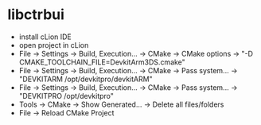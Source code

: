 libctrbui
=========

- install cLion IDE
- open project in cLion
- File -> Settings -> Build, Execution... -> CMake -> CMake options  -> "-D CMAKE_TOOLCHAIN_FILE=DevkitArm3DS.cmake"
- File -> Settings -> Build, Execution... -> CMake -> Pass system... -> "DEVKITARM /opt/devkitpro/devkitARM"
- File -> Settings -> Build, Execution... -> CMake -> Pass system... -> "DEVKITPRO /opt/devkitpro"
- Tools -> CMake -> Show Generated... -> Delete all files/folders
- File -> Reload CMake Project
